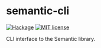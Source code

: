 # semantic-cli

[![Hackage](https://img.shields.io/hackage/v/semantic-cli.svg?logo=haskell)](https://hackage.haskell.org/package/semantic-cli)
[![MIT license](https://img.shields.io/badge/license-MIT-blue.svg)](LICENSE)

CLI interface to the Semantic library.
